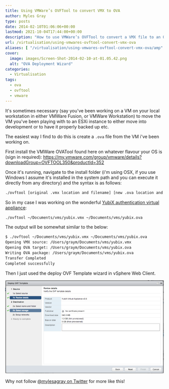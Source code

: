 ```yaml
---
title: Using VMWare’s OVFTool to convert VMX to OVA
author: Myles Gray
type: posts
date: 2014-02-10T01:06:06+00:00
lastmod: 2021-10-04T17:44:00+00:00
description: "How to use VMWare’s OVFTool to convert a VMX file to an OVA file."
url: /virtualisation/using-vmwares-ovftool-convert-vmx-ova
aliases: [ "/virtualisation/using-vmwares-ovftool-convert-vmx-ova/amp" ]
cover:
  image: images/Screen-Shot-2014-02-10-at-01.05.42.png
  alt: "OVA Deployment Wizard"
categories:
  - Virtualisation
tags:
  - ova
  - ovftool
  - vmware
---
```


It's sometimes necessary (say you've been working on a VM on your local workstation in either VMWare Fusion, or VMWare Workstation) to move the VM you've been playing with to an ESXi instance to either move into development or to have it properly backed up etc.

The easiest way I find to do this is create a `.ova` file from the VM i've been working on.

First install the VMWare OVATool found here on whatever flavour your OS is (sign in required): <https://my.vmware.com/group/vmware/details?downloadGroup=OVFTOOL350&productId=352>

Once it's running, navigate to the install folder (i'm using OSX, if you use Windows I assume it's installed in the system path and you can execute it directly from any directory) and the syntax is as follows:

```sh
./ovftool [original .vmx location and filename] [new .ova location and filename]
```

So in my case I was working on the wonderful [YubiX authentication virtual appliance][1]:

```sh
./ovftool ~/Documents/vms/yubix.vmx ~/Documents/vms/yubix.ova
```

The output will be somewhat similar to the below:

```sh
$ ./ovftool ~/Documents/vms/yubix.vmx ~/Documents/vms/yubix.ova
Opening VMX source: /Users/graym/Documents/vms/yubix.vmx
Opening OVA target: /Users/graym/Documents/vms/yubix.ova
Writing OVA package: /Users/graym/Documents/vms/yubix.ova
Transfer Completed                    
Completed successfully
```

Then I just used the deploy OVF Template wizard in vSphere Web Client.

![VMWare Deploy OVF Template][2] 

Why not follow [@mylesagray on Twitter][3] for more like this!

 [1]: http://opensource.yubico.com/yubix-vm/
 [2]: images/Screen-Shot-2014-02-10-at-01.05.42.png
 [3]: https://twitter.com/mylesagray